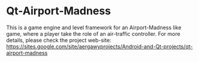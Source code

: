 # Qt-Airport-Madness
This is a game engine and level framework for an Airport-Madness like game, where a player take the role of an air-traffic controller. For more details, please check the project web-site:
https://sites.google.com/site/aergawyprojects/Android-and-Qt-projects/qt-airport-madness
